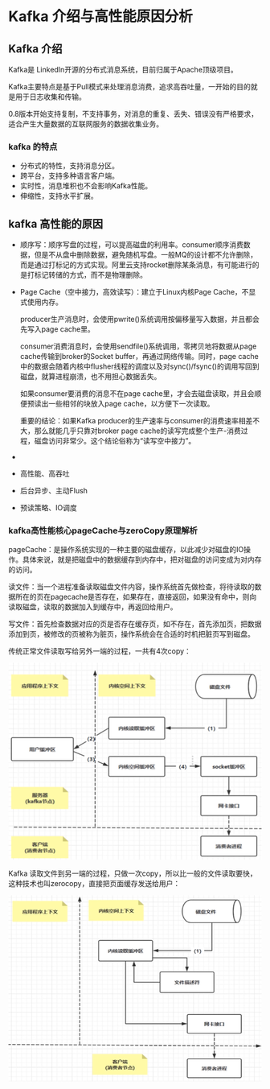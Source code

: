 # Kafka 介绍与高性能原因分析



## Kafka 介绍

Kafka是 LinkedIn开源的分布式消息系统，目前归属于Apache顶级项目。

Kafka主要特点是基于Pull模式来处理消息消费，追求高吞吐量，一开始的目的就是用于日志收集和传输。

0.8版本开始支持复制，不支持事务，对消息的重复、丢失、错误没有严格要求，适合产生大量数据的互联网服务的数据收集业务。



### kafka 的特点

- 分布式的特性，支持消息分区。
- 跨平台，支持多种语言客户端。
- 实时性，消息堆积也不会影响Kafka性能。
- 伸缩性，支持水平扩展。



## kafka 高性能的原因

- 顺序写：顺序写盘的过程，可以提高磁盘的利用率。consumer顺序消费数据，但是不从盘中删除数据，避免随机写盘。一般MQ的设计都不允许删除，而是通过打标记的方式实现。阿里云支持rocket删除某条消息，有可能进行的是打标记转储的方式，而不是物理删除。

- Page Cache（空中接力，高效读写）：建立于Linux内核Page Cache，不显式使用内存。

  producer生产消息时，会使用pwrite()系统调用按偏移量写入数据，并且都会先写入page cache里。

  consumer消费消息时，会使用sendfile()系统调用，零拷贝地将数据从page cache传输到broker的Socket buffer，再通过网络传输。同时，page cache中的数据会随着内核中flusher线程的调度以及对sync()/fsync()的调用写回到磁盘，就算进程崩溃，也不用担心数据丢失。

  如果consumer要消费的消息不在page cache里，才会去磁盘读取，并且会顺便预读出一些相邻的块放入page cache，以方便下一次读取。

  重要的结论：如果Kafka producer的生产速率与consumer的消费速率相差不大，那么就能几乎只靠对broker page cache的读写完成整个生产-消费过程，磁盘访问非常少。这个结论俗称为“读写空中接力”。 

-    

- 高性能、高吞吐

- 后台异步、主动Flush

- 预读策略、IO调度



### kafka高性能核心pageCache与zeroCopy原理解析

pageCache：是操作系统实现的一种主要的磁盘缓存，以此减少对磁盘的IO操作。具体来说，就是把磁盘中的数据缓存到内存中，把对磁盘的访问变成为对内存的访问。

读文件：当一个进程准备读取磁盘文件内容，操作系统首先做检查，将待读取的数据所在的页在pagecache是否存在，如果存在，直接返回，如果没有命中，则向读取磁盘，读取的数据加入到缓存中，再返回给用户。

写文件：首先检查数据对应的页是否存在缓存页，如不存在，首先添加页，把数据添加到页，被修改的页被称为脏页，操作系统会在合适的时机把脏页写到磁盘。

传统正常文件读取写给另外一端的过程，一共有4次copy：

![image-20240305154605078](./assets/image-20240305154605078.png)



Kafka 读取文件到另一端的过程，只做一次copy，所以比一般的文件读取要快，这种技术也叫zerocopy，直接把页面缓存发送给用户：

![image-20240305155106104](./assets/image-20240305155106104.png)







